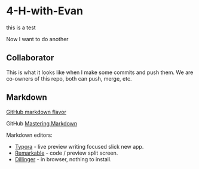 # 4-H-with-Evan

this is a test 

Now I want to do another

## Collaborator

This is what it looks like when I make some commits and push them. 
We are co-owners of this repo, both can push, merge, etc. 

## Markdown 

[GitHub markdown flavor](https://help.github.com/articles/basic-writing-and-formatting-syntax/) 

GitHub [Mastering Markdown](https://guides.github.com/features/mastering-markdown/)

Markdown editors:
 
- [Typora](https://www.typora.io/) - live preview writing focused slick new app. 
- [Remarkable](https://remarkableapp.github.io/index.html) - code / preview split screen.
- [Dillinger](http://dillinger.io/) - in browser, nothing to install.